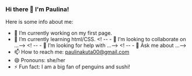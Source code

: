 ### Hi there 👋 I'm Paulina!

Here is some info about me:

- 🔭 I’m currently working on my first page.
- 🌱 I’m currently learning html/CSS.
<! --  - 👯 I’m looking to collaborate on ...-->
<! --  - 🤔 I’m looking for help with ...-->
<! --  - 💬 Ask me about ...-->
- 📫 How to reach me: paulinakuta00@gmail.com
- 😄 Pronouns: she/her
- ⚡ Fun fact: I am a big fan of penguins and sushi!
